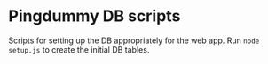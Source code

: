 # Pingdummy DB scripts

Scripts for setting up the DB appropriately for the web app. Run `node setup.js` to create the initial DB tables.